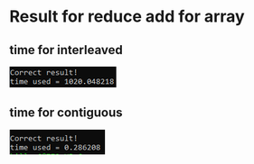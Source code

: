 # Result for reduce add for array

## time for interleaved

![](https://github.com/Panggundam00/parallelProgramming/blob/master/singlethreads.png)


## time for contiguous

![](https://github.com/Panggundam00/parallelProgramming/blob/master/multiplethreads.png)
